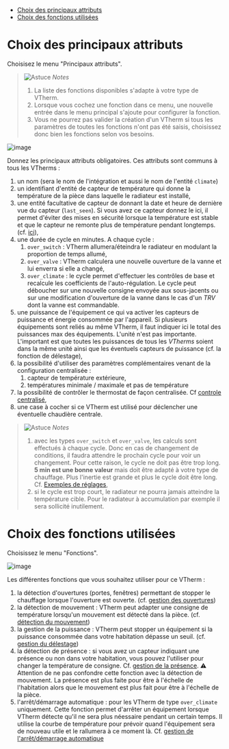 - [Choix des principaux attributs](#choix-des-attributs-de-base)
- [Choix des fonctions utilisées](#choix-des-fonctions-utilisées)

# Choix des principaux attributs 

Choisisez le menu "Principaux attributs".

> ![Astuce](images/tips.png) _*Notes*_
> 1. La liste des fonctions disponibles s'adapte à votre type de VTherm.
> 2. Lorsque vous cochez une fonction dans ce menu, une nouvelle entrée dans le menu principal s'ajoute pour configurer la fonction.
> 3. Vous ne pourrez pas valider la création d'un VTherm si tous les paramètres de toutes les fonctions n'ont pas été saisis, choisissez donc bien les fonctions selon vos besoins.

![image](images/config-main.png)

Donnez les principaux attributs obligatoires. Ces attributs sont communs à tous les VTherms :
1. un nom (sera le nom de l'intégration et aussi le nom de l'entité `climate`)
4. un identifiant d'entité de capteur de température qui donne la température de la pièce dans laquelle le radiateur est installé,
5. une entité facultative de capteur de donnant la date et heure de dernière vue du capteur (`last_seen`). Si vous avez ce capteur donnez le ici, il permet d'éviter des mises en sécurité lorsque la température est stable et que le capteur ne remonte plus de température pendant longtemps. (cf. [ici](troubleshooting.md#pourquoi-mon-versatile-thermostat-se-met-en-securite-)),
6. une durée de cycle en minutes. A chaque cycle :
   1. `over_switch` : VTherm allumera/éteindra le radiateur en modulant la proportion de temps allumé,
   2. `over_valve` : VTherm calculera une nouvelle ouverture de la vanne et lui enverra si elle a changé,
   3. `over_climate` : le cycle permet d'effectuer les contrôles de base et recalcule les coefficients de l'auto-régulation. Le cycle peut déboucher sur une nouvelle consigne envoyée aux sous-jacents ou sur une modification d'ouverture de la vanne dans le cas d'un _TRV_ dont la vanne est commandable.
7. une puissance de l'équipement ce qui va activer les capteurs de puissance et énergie consommée par l'appareil. Si plusieurs équipements sont reliés au même VTherm, il faut indiquer ici le total des puissances max des équipements. L'unité n'est pas importante. L'important est que toutes les puissances de tous les _VTherms_ soient dans la même unité ainsi que les éventuels capteurs de puissance (cf. la fonction de délestage),
8.  la possibilité d'utiliser des paramètres complémentaires venant de la configuration centralisée :
    1.  capteur de température extérieure,
    2.  températures minimale / maximale et pas de température
9.  la possibilité de contrôler le thermostat de façon centralisée. Cf [controle centralisé](#le-contrôle-centralisé),
10. une case à cocher si ce VTherm est utilisé pour déclencher une éventuelle chaudière centrale.

> ![Astuce](images/tips.png) _*Notes*_
>  1. avec les types ```over_switch``` et ```over_valve```, les calculs sont effectués à chaque cycle. Donc en cas de changement de conditions, il faudra attendre le prochain cycle pour voir un changement. Pour cette raison, le cycle ne doit pas être trop long. **5 min est une bonne valeur** mais doit être adapté à votre type de chauffage. Plus l'inertie est grande et plus le cycle doit être long. Cf. [Exemples de réglages](tuning-examples.md),
>  2. si le cycle est trop court, le radiateur ne pourra jamais atteindre la température cible. Pour le radiateur à accumulation par exemple il sera sollicité inutilement.

# Choix des fonctions utilisées

Choisissez le menu "Fonctions".

![image](images/config-features.png)

Les différentes fonctions que vous souhaitez utiliser pour ce VTherm :
1. la détection d'ouvertures (portes, fenêtres) permettant de stopper le chauffage lorsque l'ouverture est ouverte. (cf. [gestion des ouvertures](feature-window.md))
2. la détection de mouvement : VTherm peut adapter une consigne de température lorsqu'un mouvement est détecté dans la pièce. (cf. [détection du mouvement](feature-motion.md))
3. la gestion de la puissance : VTherm peut stopper un équipement si la puissance consommée dans votre habitation dépasse un seuil. (cf. [gestion du délestage](feature-power.md))
4. la détection de présence : si vous avez un capteur indiquant une présence ou non dans votre habitation, vous pouvez l'utiliser pour changer la température de consigne. Cf. [gestion de la présence](feature-presence.md). ⚠️ Attention de ne pas confondre cette fonction avec la détection de mouvement. La présence est plus faite pour être à l'échelle de l'habitation alors que le mouvement est plus fait pour être à l'échelle de la pièce.
5. l'arrêt/démarrage automatique : pour les VTherm de type `over_climate` uniquement. Cette fonction permet d'arrêter un équipement lorsque VTherm détecte qu'il ne sera plus néessaire pendant un certain temps. Il utilise la courbe de température pour prévoir quand l'équipement sera de nouveau utile et le rallumera à ce moment là. Cf. [gestion de l'arrêt/démarrage automatique](feature-auto-start-stop.md)
